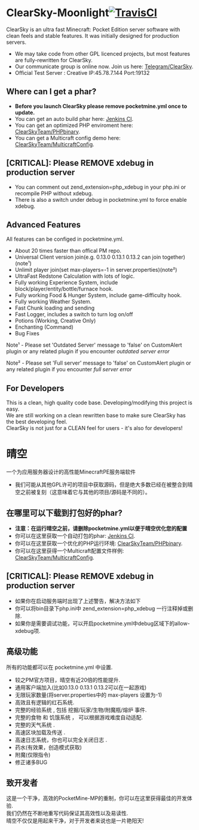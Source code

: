 # ClearSky-Moonlight[![TravisCI](https://travis-ci.org/ClearSkyTeam/ClearSky.svg?branch=php7)](https://travis-ci.org/ClearSkyTeam/ClearSky)
ClearSky is an ultra fast Minecraft: Pocket Edition server software with clean feels and stable features. It was initially designed for production servers.
 - We may take code from other GPL licenced projects, but most features are fully-rewritten for ClearSky.
 - Our communicate group is online now. Join us here: [Telegram/ClearSky](https://telegram.me/joinchat/AlErxAY3tx0MPBGYuGtpDA).
 - Official Test Server : Creative IP:45.78.7.144 Port:19132

## Where can I get a phar?
 - **Before you launch ClearSky please remove pocketmine.yml once to update.**
 - You can get an auto build phar here: [Jenkins CI](http://jenkins.clearskyteam.org/).
 - You can get an optimized PHP enviroment here: [ClearSkyTeam/PHPbinary](https://github.com/ClearSkyTeam/PHPbinary).
 - You can get a Multicraft config demo here: [ClearSkyTeam/MulticraftConfig](https://github.com/ClearSkyTeam/MulticraftConfig).

## [CRITICAL]: Please REMOVE xdebug in production server
 - You can comment out zend_extension=php_xdebug in your php.ini or recompile PHP without xdebug.
 - There is also a switch under debug in pocketmine.yml to force enable xdebug.

## Advanced Features
All features can be configed in pocketmine.yml.<br>
 - About 20 times faster than offical PM repo.
 - Universal Client version join(e.g. 0.13.0 0.13.1 0.13.2 can join together)(note¹)
 - Unlimit player join(set max-players=-1 in server.properties)(note²)
 - UltraFast Redstone Calculation with lots of logic.
 - Fully working Experience System, include block/player/entity/bottle/furnace hook.
 - Fully working Food & Hunger System, include game-difficulty hook.
 - Fully working Weather System.
 - Fast Chunk loading and sending
 - Fast Logger, includes a switch to turn log on/off
 - Potions (Working, Creative Only)
 - Enchanting (Command)
 - Bug Fixes

Note¹ - Please set 'Outdated Server' message to 'false' on CustomAlert plugin or any related plugin if you encounter *outdated server error*

Note² - Please set 'Full server' message to 'false' on CustomAlert plugin or any related plugin if you encounter *full server error*

## For Developers
This is a clean, high quality code base. Developing/modifying this project is easy.<br>
We are still working on a clean rewritten base to make sure ClearSky has the best developing feel.<br>
ClearSky is not just for a CLEAN feel for users - it's also for developers!<br>

# 晴空
一个为应用服务器设计的高性能MinecraftPE服务端软件
 - 我们可能从其他GPL许可的项目中获取源码，但是绝大多数已经在被整合到晴空之前被复刻（这意味着它与其他的项目/源码是不同的）。

## 在哪里可以下载到打包好的phar?
 - **注意：在运行晴空之前，请删除pocketmine.yml以便于晴空优化您的配置**
 - 你可以在这里获取一个自动打包的phar: [Jenkins CI](http://jenkins.clearskyteam.org/).
 - 你可以在这里获取一个优化的PHP运行环境: [ClearSkyTeam/PHPbinary](https://github.com/ClearSkyTeam/PHPbinary).
 - 你可以在这里获得一个Multicraft配置文件样例: [ClearSkyTeam/MulticraftConfig](https://github.com/ClearSkyTeam/MulticraftConfig).

## [CRITICAL]: Please REMOVE xdebug in production server
 - 如果你在启动服务端时出现了上述警告，解决方法如下
 - 你可以将bin目录下php.ini中 zend_extension=php_xdebug 一行注释掉或删除.
 - 如果你是需要调试功能，可以开启pocketmine.yml中debug区域下的allow-xdebug项.

## 高级功能
所有的功能都可以在 pocketmine.yml 中设置.<br>
 - 较之PM官方项目，晴空有近20倍的性能提升.
 - 通用客户端加入(比如0.13.0 0.13.1 0.13.2可以在一起游戏)
 - 无限玩家数量(将server.properties中的 max-players 设置为-1)
 - 高效且有逻辑的红石系统.
 - 完整的经验系统 , 包括 挖掘/玩家/生物/附魔瓶/熔炉 事件.
 - 完整的食物 和 饥饿系统 ， 可以根据游戏难度自动适配.
 - 完整的天气系统 .
 - 高速区块加载及传送 .
 - 高速日志系统，你也可以完全关闭日志 .
 - 药水(有效果，创造模式获取)
 - 附魔(仅限指令)
 - 修正诸多BUG

## 致开发者
这是一个干净，高效的PocketMine-MP的重制，你可以在这里获得最佳的开发体验.<br>
我们仍然在不断地重写代码保证其高效性以及易读性.<br>
晴空不仅仅是用起来干净，对于开发者来说也是一片艳阳天!<br>
